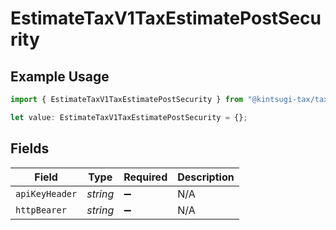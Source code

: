 # EstimateTaxV1TaxEstimatePostSecurity

## Example Usage

```typescript
import { EstimateTaxV1TaxEstimatePostSecurity } from "@kintsugi-tax/tax-platform-sdk/models/operations";

let value: EstimateTaxV1TaxEstimatePostSecurity = {};
```

## Fields

| Field              | Type               | Required           | Description        |
| ------------------ | ------------------ | ------------------ | ------------------ |
| `apiKeyHeader`     | *string*           | :heavy_minus_sign: | N/A                |
| `httpBearer`       | *string*           | :heavy_minus_sign: | N/A                |
